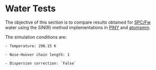 Water Tests
===========

The objective of this section is to compare results obtained for [SPC/Fw] water using the SIN(R)
method implementations in [PINY] and [atomsmm].

The simulation conditions are:

    - Temperature: 298.15 K

    - Nose-Hoover chain length: 1

    - Dispersion correction: `False`


[SPC/Fw]: https://doi.org/10.1063/1.2136877
[PINY]: https://github.com/craabreu/PINY
[atomsmm]: https://github.com/atoms-ufrj/atomsmm

